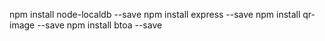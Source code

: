 npm install node-localdb --save
npm install express --save
npm install qr-image --save
npm install btoa --save
